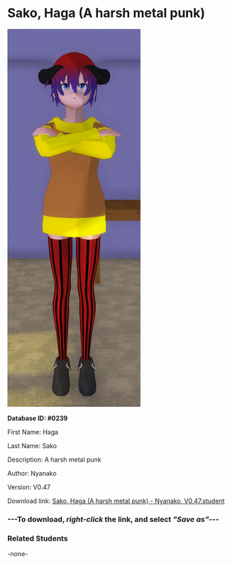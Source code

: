 # Sako, Haga (A harsh metal punk)

<img src="Files/Sako, Haga (A harsh metal punk).png" title="Sako, Haga (A harsh metal punk) - Nyanako, V0.47">

**Database ID: #0239**

First Name: Haga

Last Name: Sako

Description: A harsh metal punk

Author: Nyanako

Version: V0.47

Download link: <a href="https://raw.githubusercontent.com/Arbiter1223/Daigaku-Gurashi-Custom-Students/master/Students/Files/Sako%2C%20Haga%20(A%20harsh%20metal%20punk)%20-%20Nyanako%2C%20V0.47.student">Sako, Haga (A harsh metal punk) - Nyanako, V0.47.student</a>

### ---**To download, _right-click_ the link, and select _"Save as"_**---

### Related Students

-none-
